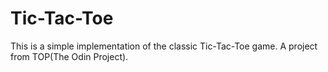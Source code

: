 # Tic-Tac-Toe
This is a simple implementation of the classic Tic-Tac-Toe game. A project from TOP(The Odin Project).
